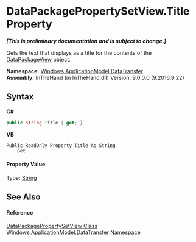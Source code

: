# DataPackagePropertySetView.Title Property 
 _**\[This is preliminary documentation and is subject to change.\]**_

Gets the text that displays as a title for the contents of the <a href="T_Windows_ApplicationModel_DataTransfer_DataPackageView">DataPackageView</a> object.

**Namespace:**&nbsp;<a href="N_Windows_ApplicationModel_DataTransfer">Windows.ApplicationModel.DataTransfer</a><br />**Assembly:**&nbsp;InTheHand (in InTheHand.dll) Version: 9.0.0.0 (9.2016.9.22)

## Syntax

**C#**<br />
``` C#
public string Title { get; }
```

**VB**<br />
``` VB
Public ReadOnly Property Title As String
	Get
```


#### Property Value
Type: <a href="http://msdn2.microsoft.com/en-us/library/s1wwdcbf" target="_blank">String</a>

## See Also


#### Reference
<a href="T_Windows_ApplicationModel_DataTransfer_DataPackagePropertySetView">DataPackagePropertySetView Class</a><br /><a href="N_Windows_ApplicationModel_DataTransfer">Windows.ApplicationModel.DataTransfer Namespace</a><br />